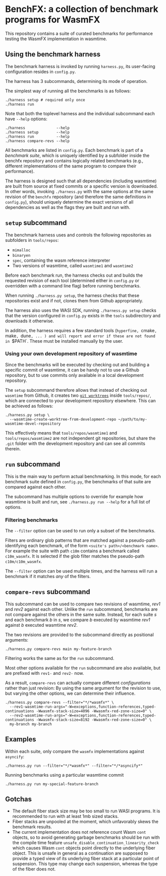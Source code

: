 # BenchFX: a collection of benchmark programs for WasmFX

This repository contains a suite of curated benchmarks for performance
testing the WasmFX implementation in wasmtime.

## Using the benchmark harness 

The benchmark harness is invoked by running `harness.py`, its user-facing
configuration resides in `config.py`.

The harness has 3 subcommands, determining its mode of operation.

The simplest way of running all the benchmarks is as follows:
 ```shell
./harness setup # required only once
./harness run 
 ```

Note that both the toplevel harness and the individual subcommand each have `--help` options:
```shell
./harness              --help
./harness setup        --help
./harness run          --help
./harness compare-revs --help
 ```


All benchmarks are listed in `config.py`. Each benchmark is part of a
_benchmark suite_, which is uniquely identified by a subfolder inside the benchfx
repository and contains logically related benchmarks (e.g., different
implementations of the same program to compare their performance).

The harness is designed such that all dependencies (including wasmtime) are
built from source at fixed commits or a specific version is downloaded.
In other words, invoking `./harness.py` with the same options at the same
revision of the `benchfx` repository (and therefore the same definitions in
`config.py`), should uniquely determine the exact versions of all dependencies as well as the
flags they are built and run with.

## `setup` subcommand

The benchmark harness uses and controls the following repositories as subfolders
in `tools/repos`:
* `mimalloc`
* `binaryen`
* `spec`, containing the wasm reference interpreter
* Two versions of wasmtime, called `wasmtime1` and `wasmtime2`

Before each benchmark run, the harness checks out and builds the requested
revision of each tool (determined either in `config.py` or overridden with a
command line flag) before running benchmarks. 

When running `./harness.py setup`, the harness checks that these repositories
exist and if not, clones them from Github appropriately.

The harness also uses the WASI SDK, running `./harness.py setup` checks that the
version configured in `config.py` exists in the `tools` subdirectory and
downloads it otherwise. 


In addition, the harness requires a few standard tools (`hyperfine, `cmake`,
`make`, `dune`, ... ) and will report and error if these are not found in
`$PATH`. These must be installed manually by the user.

### Using your own development repository of wasmtime

Since the benchmarks will be executed by checking out and building a specific
commit of wasmtime, it can be handy not to use a Github repository, but to use
commits only available in a local development repository. 

The `setup` subcommand therefore allows that instead of checking out `wasmtime`
from Github, it creates two [`git
worktrees`](https://git-scm.com/docs/git-worktree) inside `tools/repos/`, which
are connected to your development repository elsewhere.
This can be achieved as follows:

``` shell
./harness.py setup \
  --wasmtime-create-worktree-from-development-repo ~/path/to/my-wasmtime-devel-repository
```

This effectively means that `tools/repos/wasmtime1` and `tools/repos/wasmtime2`
are not independent git repositories, but share the `.git` folder with the
development repository and can see all commits therein.


## `run` subcommand

This is the main way to perform actual benchmarking.
In this mode, for each benchmark suite defined in `config.py`, the benchmarks of
that suite are compared against each other.

The subcommand has multiple options to override for example how wasmtime is
built and run, see `./harness.py run --help` for a full list of options.

### Filtering benchmarks

The `--filter` option can be used to run only a subset of the benchmarks.

Filters are ordinary glob patterns that are matched against a pseudo-path identifying each
benchmark, of the form `<suite's path>/<benchmark name>`. For example
the suite with path `c10m` contains a benchmark called `c10m_wasmfx`. It is
selected if the glob filter matches the pseudo-path `c10m/c10m_wasmfx`.

The `--filter` option can be used multiple times, and the harness will run a
benchmark if it matches _any_ of the filters.


## `compare-revs` subcommand

This subcommand can be used to compare two revisions of wasmtime, _rev1_ and
_rev2_ against each other. Unlike the `run` subcommand, benchmarks are not
compare against the others in the same suite. Instead, for each suite _s_ and
each benchmark _b_ in _s_, we compare _b_ executed by wasmtime _rev1_ against
_b_ executed wasmtime _rev2_.


The two revisions are provided to the subcommand directly as positional arguments:
``` shell
./harness.py compare-revs main my-feature-branch
```


Filtering works the same as for the `run` subcommand.

Most other options available for the `run` subcommand are also available, but
are prefixed with `rev1-` and `rev2-` now. 

As a result, `compare-revs` can actually compare different _configurations_
rather than just revision: By using the same argument for the revision to use,
but varying the other options, we can determine their influence.

 
``` shell
./harness.py compare-revs --filter="*/*wasmfx*" \
  --rev1-wasmtime-run-args="-W=exceptions,function-references,typed-continuations -Wwasmfx-stack-size=4096 -Wwasmfx-red-zone-size=0" \
  --rev2-wasmtime-run-args="-W=exceptions,function-references,typed-continuations -Wwasmfx-stack-size=8192 -Wwasmfx-red-zone-size=0" \
  my-branch my-branch 
```


## Examples

Within each suite, only compare the `wasmfx` implementations against `asyncify`:
``` shell
./harness.py run --filter="*/*wasmfx*" --filter="*/*asyncify*"
```

Running benchmarks using a particular wasmtime commit 
``` shell
./harness.py run my-special-feature-branch
```


## Gotchas

* The default fiber stack size may be too small to run WASI programs. It
  is recommended to run with at least 1mb sized stacks.
* Fiber stacks are unpooled at the moment, which unfavorably skews the
  benchmark results.
* The current implementation does not reference count Wasm `cont`
  objects, so to avoid generating garbage benchmarks should be run
  with the compile time feature
  `unsafe_disable_continuation_linearity_check` which causes Wasm
  `cont` objects point directly to the underlying fiber object. This
  is unsafe in general as a continuation are supposed to provide a
  typed view of its underlying fiber stack at a particular point of
  suspension. This type may change each suspension, whereas the type
  of the fiber does not.
